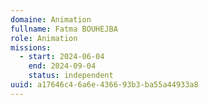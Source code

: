 ```yaml
---
domaine: Animation
fullname: Fatma BOUHEJBA
role: Animation
missions:
  - start: 2024-06-04
    end: 2024-09-04
    status: independent
uuid: a17646c4-6a6e-4366-93b3-ba55a44933a8
---
```

